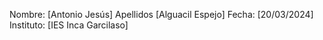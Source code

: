 Nombre: [Antonio Jesús]
Apellidos [Alguacil Espejo]
Fecha: [20/03/2024]
Instituto: [IES Inca Garcilaso]
